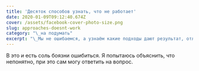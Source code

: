 ```yaml
---
title: 'Десяток способов узнать, что не работает'
date: 2020-01-09T09:12:40.674Z
cover: /assets/facebook-cover-photo-size.png
slug: approaches-doesnt-work
category: "\_на подумать"
excerpt: "\_Мы не ошибаемся, а узнаём какие подходы дают результат, отличный от наших ожиданий"
---
```

В это и есть соль боязни ошибиться. Я попытаюсь объяснить, что непонятно, при это сам могу ответить на вопрос.
